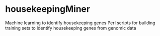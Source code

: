 # housekeepingMiner
Machine learning to identify housekeeping genes
Perl scripts for building training sets to identify housekeeping genes from genomic data
